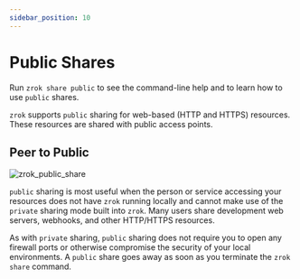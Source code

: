 ```yaml
---
sidebar_position: 10
---
```

# Public Shares

Run `zrok share public` to see the command-line help and to learn how to use `public` shares.

`zrok` supports `public` sharing for web-based (HTTP and HTTPS) resources. These resources are shared with public access points.
 

## Peer to Public

![zrok_public_share](../images/zrok_public_share.png)

`public` sharing is most useful when the person or service accessing your resources does not have `zrok` running locally and cannot make use of the `private` sharing mode built into `zrok`. Many users share development web servers, webhooks, and other HTTP/HTTPS resources.

As with `private` sharing, `public` sharing does not require you to open any firewall ports or otherwise compromise the security of your local environments. A `public` share goes away as soon as you terminate the `zrok share` command.
